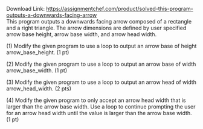 Download Link: https://assignmentchef.com/product/solved-this-program-outputs-a-downwards-facing-arrow
<br>
This program outputs a downwards facing arrow composed of a rectangle and a right triangle. The arrow dimensions are defined by user specified arrow base height, arrow base width, and arrow head width.

(1) Modify the given program to use a loop to output an arrow base of height arrow_base_height. (1 pt)

(2) Modify the given program to use a loop to output an arrow base of width arrow_base_width. (1 pt)

(3) Modify the given program to use a loop to output an arrow head of width arrow_head_width. (2 pts)

(4) Modify the given program to only accept an arrow head width that is larger than the arrow base width. Use a loop to continue prompting the user for an arrow head width until the value is larger than the arrow base width. (1 pt)